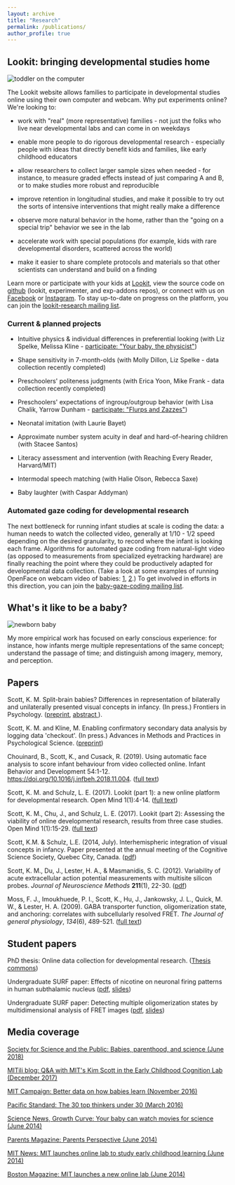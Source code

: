 ```yaml
---
layout: archive
title: "Research"
permalink: /publications/
author_profile: true
---
```


## Lookit: bringing developmental studies home

<img src="../../files/img/computerbaby.jpg" alt="toddler on the computer" class="research_thumbnail" />

The Lookit website allows families to participate in developmental studies online using their own computer and webcam. Why put experiments online? We're looking to:

- work with "real" (more representative) families - not just the folks who live near developmental labs and can come in on weekdays

- enable more people to do rigorous developmental research - especially people with ideas that directly benefit kids and families, like early childhood educators

- allow researchers to collect larger sample sizes when needed - for instance, to measure graded effects instead of just comparing A and B, or to make studies more robust and reproducible

- improve retention in longitudinal studies, and make it possible to try out the sorts of intensive interventions that might really make a difference

- observe more natural behavior in the home, rather than the "going on a special trip" behavior we see in the lab

- accelerate work with special populations (for example, kids with rare developmental disorders, scattered across the world)

- make it easier to share complete protocols and materials so that other scientists can understand and build on a finding

Learn more or participate with your kids at [Lookit](https://lookit.mit.edu), view the source code on [github](https://github.com/lookit/) (lookit, experimenter, and                                      exp-addons repos), or connect with us on [Facebook](https://www.facebook.com/lookit.mit.edu) or [Instagram](https://www.instagram.com/babiesoflookit/). To stay up-to-date on 
progress on the platform, you can join the [lookit-research mailing list](http://mailman.mit.edu/mailman/listinfo/lookit-research).

### Current & planned projects

- Intuitive physics & individual differences in preferential looking (with Liz Spelke, Melissa Kline - [participate: "Your baby, the physicist"](https://lookit.mit.edu/studies/cfddb63f-12e9-4e62-abd1-47534d6c4dd2/))

- Shape sensitivity in 7-month-olds (with Molly Dillon, Liz Spelke - data collection 
recently completed)

- Preschoolers' politeness judgments (with Erica Yoon, Mike Frank - data collection recently completed)

- Preschoolers' expectations of ingroup/outgroup behavior (with Lisa Chalik, Yarrow Dunham - [participate: "Flurps and Zazzes"](https://lookit.mit.edu/studies/1e9157cd-b898-4098-9429-a599720d0c0a/))

- Neonatal imitation (with Laurie Bayet)

- Approximate number system acuity in deaf and hard-of-hearing children (with Stacee Santos)

- Literacy assessment and intervention (with Reaching Every Reader, Harvard/MIT)

- Intermodal speech matching (with Halie Olson, Rebecca Saxe)

- Baby laughter (with Caspar Addyman)

### Automated gaze coding for developmental research

The next bottleneck for running infant studies at scale is coding the data: a human needs to watch the collected video, generally at 1/10 - 1/2 speed depending on the desired granularity, to record where the infant is looking each frame. Algorithms for automated gaze coding from natural-light video (as opposed to measurements from specialized eyetracking hardware) are finally reaching the point where they could be productively adapted for developmental data collection. (Take a look at some examples of running OpenFace on webcam video of babies: [1](https://drive.google.com/open?id=1pkmLJ_ICEcuShy9SNTWguGRVRhTITdJp), [2](https://drive.google.com/open?id=1o5WKNCjYE58x6FcQ0NmK6B65TNZk7ro4).)
To get involved in efforts in this direction, you can join the [baby-gaze-coding mailing list](http://mailman.mit.edu/mailman/listinfo/baby-gaze-coding). 

## What's it like to be a baby?

<img src="../../files/img/newborn_remy.jpg" alt="newborn baby" class="research_thumbnail" />

My more empirical work has focused on early conscious experience: for instance, how infants merge multiple representations of the same concept; understand the passage of time; and distinguish among imagery, memory, and  perception.
                    
## Papers

Scott, K. M. Split-brain babies? Differences in representation of bilaterally and unilaterally presented visual concepts in infancy. (In press.) Frontiers in Psychology.  (<a href="https://psyarxiv.com/mnfx8/">preprint</a>, <a href="https://www.frontiersin.org/articles/10.3389/fpsyg.2018.02758/abstract"> abstract </a>).

Scott, K. M. and Kline, M. Enabling confirmatory secondary data analysis by logging data 'checkout'. (In press.) Advances in Methods and Practices in Psychological Science. (<a href="https://psyarxiv.com/87wjc/">preprint</a>)

Chouinard, B., Scott, K., and Cusack, R. (2019). Using automatic face analysis to score infant behaviour from video collected online. Infant Behavior and Development 54:1-12. https://doi.org/10.1016/j.infbeh.2018.11.004. (<a href="https://www.sciencedirect.com/science/article/pii/S0163638318301395">full text</a>)

Scott, K. M. and Schulz, L. E. (2017). Lookit (part 1): a new online platform for developmental research. Open Mind 1(1):4-14. (<a href="https://www.mitpressjournals.org/doi/full/10.1162/OPMI_a_00002">full text</a>)

Scott, K. M., Chu, J., and Schulz, L. E. (2017). Lookit (part 2): Assessing the viability of online developmental research, results from three case studies. Open Mind 1(1):15-29.
(<a href="https://www.mitpressjournals.org/doi/abs/10.1162/OPMI_a_00001">full text</a>)

Scott, K.M. & Schulz, L.E. (2014, July). Interhemispheric integration of visual concepts in infancy. Paper presented at the annual meeting of the Cognitive Science Society, Quebec City, Canada. (<a href="https://mindmodeling.org/cogsci2014/papers/245/paper245.pdf">pdf</a>)

Scott, K. M., Du, J., Lester, H. A., &amp; Masmanidis, S. C. (2012).  Variability of acute extracellular action potential measurements with  multisite silicon probes. <em>Journal of Neuroscience Methods</em> <b>211</b>(1), 22-30. 
(<a href="../../files/slides/Scott-JNeurosciMeth-2012.pdf">pdf</a>)
                                               
Moss, F. J., Imoukhuede, P. I., Scott, K., Hu, J., Jankowsky, J. L., Quick, M. W., &amp; Lester,  H. A. (2009). GABA transporter function, oligomerization state, and  anchoring: correlates with subcellularly resolved FRET. <em>The Journal of general physiology</em>, <em>134</em>(6), 489-521. (<a href="http://jgp.rupress.org/content/134/6/489.long">full text</a>)

## Student papers

PhD thesis: Online data collection for developmental research.  (<a href="https://thesiscommons.org/qjs9y">Thesis commons</a>)

Undergraduate SURF paper: Effects of nicotine on neuronal firing patterns in human subthalamic nucleus (<a href="../../files/slides/draft.pdf">pdf</a>, <a href="../../files/slides/SURFtalkPerpallFinal.pdf">slides</a>)

Undergraduate SURF paper: Detecting multiple oligomerization states by multidimensional analysis of FRET images (<a              href="../../files/slides/KSFinalReportSURF09.pdf">pdf</a>, <a href="../../files/slides/KSperpallSemi0910.pdf">slides</a>)

## Media coverage

[Society for Science and the Public: Babies, parenthood, and science (June 2018)](https://student.societyforscience.org/blog/doing-science/babies-parenthood-and-science)

[MITili blog: Q&A with MIT's Kim Scott in the Early Childhood Cognition Lab (December 2017)](http://mitili.mit.edu/news/qa-mits-kim-scott-early-childhood-cognition-lab)

[MIT Campaign: Better data on how babies learn (November 2016)](https://betterworld.mit.edu/better-data-babies-learn/)

[Pacific Standard: The 30 top thinkers under 30 (March 2016)](https://psmag.com/social-justice/the-30-top-thinkers-under-30-kim-scott)

[Science News, Growth Curve: Your baby can watch movies for science (June 2014)](https://www.sciencenews.org/blog/growth-curve/your-baby-can-watch-movies-science)

[Parents Magazine: Parents Perspective (June 2014)](https://www.parents.com/parents-magazine/parents-perspective/participate-in-mit-research-from-your-couch/)

[MIT News: MIT launches online lab to study early childhood learning (June 2014)](http://news.mit.edu/2014/mit-launches-online-lab-early-childhood-learning-lookit)

[Boston Magazine: MIT launches a new online lab (June 2014)](http://www.bostonmagazine.com/health/blog/2014/06/19/new-mit-lab/)


<!---
{% if author.googlescholar %}
  You can also find my articles on <u><a href="{{author.googlescholar}}">my Google Scholar profile</a>.</u>
{% endif %}

{% include base_path %}

{% for post in site.publications reversed %}
  {% include archive-single.html %}
{% endfor %}
-->
